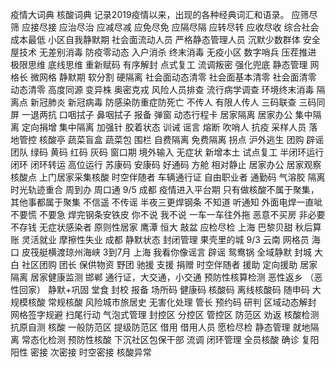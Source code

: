 疫情大词典
核酸词典
记录2019疫情以来，出现的各种经典词汇和语录。
应筛尽筛
应接尽接
应治尽治
应减尽减
应免尽免
应隔尽隔
应转尽转
应收尽收
综合社会成本最低
小区自我静默期
社会面流动人员
严格静态管理人员
沉默少数群体
安全屋技术
无差别消毒
防疫零动态
入户消杀
终末消毒
无疫小区
数字哨兵
压茬推进
极限思维
底线思维
重新赋码
有序解封
点式复工
流调叛密
强化兜底
静态管理
网格长
微网格
静默期
软分割
硬隔离
社会面动态清零
社会面基本清零
社会面清零
动态清零
高度同源
变异株
奥密克戎
风险人员排查
流行病学调查
环境终末消毒
隔离点
新冠肺炎
新冠病毒
防感染防重症防死亡
不传人
有限人传人
三码联查
三码同屏
一退两抗
口咽拭子
鼻咽拭子
报备
弹窗
动态行程卡
居家隔离
居家办公
集中隔离
定向捐增
集中隔离
加强针
胶着状态
训诫
谣言
熔断
吹哨人
抗疫
采样人员
落地管控
核酸亭
蔬菜盲盒
蔬菜包
围栏
自费隔离
免费隔离
拐点
沪外逃生
团购
辟谣团队
绿码
黄码
红码
灰码
窗口期
境外输入
无症状
新增本土
试点复工
半闭环运行
闭环
闭环转运
高位运行
苏康码
安康码
好通码
方舱
相对静止
居家办公
居家观察
核酸点
上门居家采集核酸
时空伴随者
车辆通行证
自由职业者
通勤码
气溶胶
隔离
时光轨迹重合
周到办
周口通
9/5 成都  疫情进入平台期
只有做核酸不属于聚集，其他事都属于聚集
不信遥 不传谣 半夜三更焊钢条
不知道 听通知 外面电焊一直呲
不要慌 不要急 焊完钢条安铁皮
你不说 我不说 一车一车往外拖
恶意不买房 
非必要不存钱
无症状感染者
原则性居家
    鹰潭  恒大 敲盆
应检尽检
    上海  巴黎贝甜 秋后算账
灵活就业 
摩擦性失业
    成都  静默状态 封闭管理 果壳里的城
9/3 云南  网格员
    海口  皮筏艇横渡琼州海峡
3到7月 上海 我看你像谣言
辟谣
鸳鸯锅
全域静默
封城
大白
社区团购
团长
保供物资
野团
驰援
支援
捐赠
时空伴随者
援助
定向援助
居家隔离
居家健康监测
   邯郸  通行证，大交通，小交通
预防性核算检测
恶性返乡 （恶性回家）
静默+巩固
堂食
封校
报备
场所码
健康码
核酸码
离线核酸码
随申码
大规模核酸
常规核酸
风险城市旅居史
无害化处理
管长
预约码
研判
区域动态解封
网格签字规避
扫尾行动
气泡式管理
封控区
分控区
管控区
防范区
劝返
核酸检测
抗原自测
核酸
一般防范区
提级防范区
借用
借用人员
愿检尽检
静态管理
就地隔离
常态化检测
预防性核酸
下沉社区包保干部
流调
闭环管理
全员核酸
确诊
复阳
阳性
密接
次密接
时空密接
核酸异常

